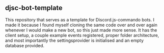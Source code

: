 ## djsc-bot-template ##
This repository that serves as a template for Discord.js-commando bots. I made it because I found myself cloning the same code over and over again whenever I would make a new bot, so this just made more sense. It has the client setup, a couple example events registered, proper folder architecture, and most importantly the settingsprovider is initialised and an empty database provided.
